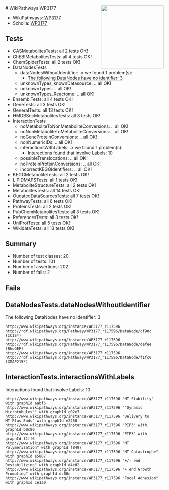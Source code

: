 <img style="float: right; width: 200px" src="https://upload.wikimedia.org/wikipedia/commons/thumb/8/83/Wplogo_with_text_500.png/640px-Wplogo_with_text_500.png" />
# WikiPathways WP3177

* WikiPathways: [WP3177](https://new.wikipathways.org/pathways/WP3177)
* Scholia: [WP3177](https://scholia.toolforge.org/wikipathways/WP3177)
## Tests
* CASMetabolitesTests: all 2 tests OK!
* ChEBIMetabolitesTests: all 4 tests OK!
* ChemSpiderTests: all 2 tests OK!
* DataNodesTests
    * dataNodesWithoutIdentifier: .x we found 1 problem(s):
        * [The following DataNodes have no identifier: 3](#d2d32fa2)
    * unknownTypes_knownDatasource: .. all OK!
    * unknownTypes: .. all OK!
    * unknownTypes_Reactome: .. all OK!
* EnsemblTests: all 4 tests OK!
* GeneTests: all 3 tests OK!
* GeneralTests: all 13 tests OK!
* HMDBSecMetabolitesTests: all 3 tests OK!
* InteractionTests
    * noMetaboliteToNonMetaboliteConversions: .. all OK!
    * noNonMetaboliteToMetaboliteConversions: .. all OK!
    * noGeneProteinConversions: .. all OK!
    * nonNumericIDs: .. all OK!
    * interactionsWithLabels: .x we found 1 problem(s):
        * [Interactions found that involve Labels: 10](#fe97a8b8)
    * possibleTranslocations: .. all OK!
    * noProteinProteinConversions: .. all OK!
    * incorrectKEGGIdentifiers: .. all OK!
* KEGGMetaboliteTests: all 2 tests OK!
* LIPIDMAPSTests: all 1 tests OK!
* MetaboliteStructureTests: all 2 tests OK!
* MetabolitesTests: all 14 tests OK!
* OudatedDataSourcesTests: all 7 tests OK!
* PathwayTests: all 6 tests OK!
* ProteinsTests: all 2 tests OK!
* PubChemMetabolitesTests: all 3 tests OK!
* ReferencesTests: all 3 tests OK!
* UniProtTests: all 5 tests OK!
* WikidataTests: all 13 tests OK!


## Summary

* Number of test classes: 20
* Number of tests: 101
* Number of assertions: 202
* Number of fails: 2

## Fails

<a name="d2d32fa2" />

## DataNodesTests.dataNodesWithoutIdentifier

The following DataNodes have no identifier: 3
```
http://www.wikipathways.org/instance/WP3177_r117596 http://rdf.wikipathways.org/Pathway/WP3177_r117596/DataNode/cf90c (ICIS*)
http://www.wikipathways.org/instance/WP3177_r117596 http://rdf.wikipathways.org/Pathway/WP3177_r117596/DataNode/defee (RhoGEF)
http://www.wikipathways.org/instance/WP3177_r117596 http://rdf.wikipathways.org/Pathway/WP3177_r117596/DataNode/f1fc0 (XMAP215*)
```

<a name="fe97a8b8" />

## InteractionTests.interactionsWithLabels

Interactions found that involve Labels: 10
```
http://www.wikipathways.org/instance/WP3177_r117596 "MT Stability" with graphId aabf5
http://www.wikipathways.org/instance/WP3177_r117596 ""Dynamic
Microtubules"" with graphId c02e7
http://www.wikipathways.org/instance/WP3177_r117596 "Delivery to
MT Plus Ends" with graphId e2458
http://www.wikipathways.org/instance/WP3177_r117596 "PIP3" with graphId b0c80
http://www.wikipathways.org/instance/WP3177_r117596 "PIP3" with graphId f1ff6
http://www.wikipathways.org/instance/WP3177_r117596 "MT Polymerization" with graphId f8497
http://www.wikipathways.org/instance/WP3177_r117596 "MT Catastrophe" with graphId e5807
http://www.wikipathways.org/instance/WP3177_r117596 "+/- end
Destabilizing" with graphId d4e02
http://www.wikipathways.org/instance/WP3177_r117596 "+ end Growth
Promoting" with graphId dc00e
http://www.wikipathways.org/instance/WP3177_r117596 "Focal Adhesion" with graphId ce1a0
```

